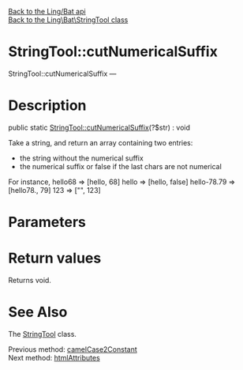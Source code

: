 [Back to the Ling/Bat api](https://github.com/lingtalfi/Bat/blob/master/doc/api/Ling/Bat.md)<br>
[Back to the Ling\Bat\StringTool class](https://github.com/lingtalfi/Bat/blob/master/doc/api/Ling/Bat/StringTool.md)


StringTool::cutNumericalSuffix
================



StringTool::cutNumericalSuffix — 




Description
================


public static [StringTool::cutNumericalSuffix](https://github.com/lingtalfi/Bat/blob/master/doc/api/Ling/Bat/StringTool/cutNumericalSuffix.md)(?$str) : void




Take a string, and return an array containing two entries:

- the string without the numerical suffix
- the numerical suffix or false if the last chars are not numerical

For instance,
hello68 => [hello, 68]
hello => [hello, false]
hello-78.79 => [hello78., 79]
123 => ["", 123]




Parameters
================



Return values
================

Returns void.








See Also
================

The [StringTool](https://github.com/lingtalfi/Bat/blob/master/doc/api/Ling/Bat/StringTool.md) class.

Previous method: [camelCase2Constant](https://github.com/lingtalfi/Bat/blob/master/doc/api/Ling/Bat/StringTool/camelCase2Constant.md)<br>Next method: [htmlAttributes](https://github.com/lingtalfi/Bat/blob/master/doc/api/Ling/Bat/StringTool/htmlAttributes.md)<br>


